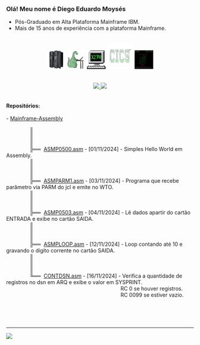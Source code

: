   ### Olá! Meu nome é Diego Eduardo Moysés 
  - Pós-Graduado em Alta Plataforma Mainframe IBM.
  - Mais de 15 anos de experiência com a plataforma Mainframe.
  <br>
<div align="center" style="display: inline_block">
<img src="https://github.com/diegoemoyses/diegoemoyses/blob/main/IBM-Z14-removebg-preview.png" alt="IBM Z14" width="50" height="50">
<img src="https://github.com/diegoemoyses/diegoemoyses/blob/main/cobol_dino-removebg-preview.png" alt="Dino COBOL" width="50" height="50">
<img src="https://github.com/diegoemoyses/diegoemoyses/blob/main/3270_icon-removebg-preview.png" alt="3270" width="50" height="50">
<img src="https://github.com/diegoemoyses/diegoemoyses/blob/main/cics-removebg-preview.png" alt="3270" width="70" height="70">
<img src="https://github.com/diegoemoyses/diegoemoyses/blob/main/zos_img.png" alt="ZOS" width="50" height="50">
  
</div>
 <br>
<br>
<div align="center">
  <a href="https://github.com/diegoemoyses">
  <img height="150em" src="https://github-readme-stats.vercel.app/api?username=diegoemoyses&show_icons=true&theme=dracula&include_all_commits=true&count_private=true"/>
  <img height="150em" src="https://github-readme-stats.vercel.app/api/top-langs/?username=diegoemoyses&layout=compact&langs_count=7&theme=dracula"/>
  </a>
</div>
<br><br>
<b>Repositórios:</b>
<div align="left">  
 <br>  
  - <a href="https://github.com/diegoemoyses/Mainframe-Assembly">Mainframe-Assembly</a><br>
 
&nbsp;&nbsp;&nbsp;&nbsp;&nbsp;&nbsp;&nbsp;&nbsp;&nbsp;&nbsp;&nbsp;&nbsp;&nbsp;&nbsp;&nbsp;&nbsp;║<br>
&nbsp;&nbsp;&nbsp;&nbsp;&nbsp;&nbsp;&nbsp;&nbsp;&nbsp;&nbsp;&nbsp;&nbsp;&nbsp;&nbsp;&nbsp;&nbsp;║<br>
&nbsp;&nbsp;&nbsp;&nbsp;&nbsp;&nbsp;&nbsp;&nbsp;&nbsp;&nbsp;&nbsp;&nbsp;&nbsp;&nbsp;&nbsp;&nbsp;║<br>
&nbsp;&nbsp;&nbsp;&nbsp;&nbsp;&nbsp;&nbsp;&nbsp;&nbsp;&nbsp;&nbsp;&nbsp;&nbsp;&nbsp;&nbsp;&nbsp;╠══&nbsp; <a href="https://github.com/diegoemoyses/Mainframe-Assembly/blob/main/ASMP0500.asm"> ASMP0500.asm</a> - [01/11/2024] - Simples Hello World em Assembly.<br>
&nbsp;&nbsp;&nbsp;&nbsp;&nbsp;&nbsp;&nbsp;&nbsp;&nbsp;&nbsp;&nbsp;&nbsp;&nbsp;&nbsp;&nbsp;&nbsp;║<br>
&nbsp;&nbsp;&nbsp;&nbsp;&nbsp;&nbsp;&nbsp;&nbsp;&nbsp;&nbsp;&nbsp;&nbsp;&nbsp;&nbsp;&nbsp;&nbsp;║<br>
&nbsp;&nbsp;&nbsp;&nbsp;&nbsp;&nbsp;&nbsp;&nbsp;&nbsp;&nbsp;&nbsp;&nbsp;&nbsp;&nbsp;&nbsp;&nbsp;║<br>
&nbsp;&nbsp;&nbsp;&nbsp;&nbsp;&nbsp;&nbsp;&nbsp;&nbsp;&nbsp;&nbsp;&nbsp;&nbsp;&nbsp;&nbsp;&nbsp;╠══&nbsp;  <a href="https://github.com/diegoemoyses/Mainframe-Assembly/blob/main/ASMPARM1.asm">ASMPARM1.asm</a> - [03/11/2024] - Programa que recebe parâmetro via PARM do jcl e emite no WTO.<br>
&nbsp;&nbsp;&nbsp;&nbsp;&nbsp;&nbsp;&nbsp;&nbsp;&nbsp;&nbsp;&nbsp;&nbsp;&nbsp;&nbsp;&nbsp;&nbsp;║<br>
&nbsp;&nbsp;&nbsp;&nbsp;&nbsp;&nbsp;&nbsp;&nbsp;&nbsp;&nbsp;&nbsp;&nbsp;&nbsp;&nbsp;&nbsp;&nbsp;║<br>
&nbsp;&nbsp;&nbsp;&nbsp;&nbsp;&nbsp;&nbsp;&nbsp;&nbsp;&nbsp;&nbsp;&nbsp;&nbsp;&nbsp;&nbsp;&nbsp;║<br>
&nbsp;&nbsp;&nbsp;&nbsp;&nbsp;&nbsp;&nbsp;&nbsp;&nbsp;&nbsp;&nbsp;&nbsp;&nbsp;&nbsp;&nbsp;&nbsp;╠══&nbsp;  <a href="https://github.com/diegoemoyses/Mainframe-Assembly/blob/main/ASMP0503.asm">ASMP0503.asm</a> - [04/11/2024] - Lê dados apartir do cartão ENTRADA e exibe no cartão SAIDA.<br>
&nbsp;&nbsp;&nbsp;&nbsp;&nbsp;&nbsp;&nbsp;&nbsp;&nbsp;&nbsp;&nbsp;&nbsp;&nbsp;&nbsp;&nbsp;&nbsp;║<br>
&nbsp;&nbsp;&nbsp;&nbsp;&nbsp;&nbsp;&nbsp;&nbsp;&nbsp;&nbsp;&nbsp;&nbsp;&nbsp;&nbsp;&nbsp;&nbsp;║<br>
&nbsp;&nbsp;&nbsp;&nbsp;&nbsp;&nbsp;&nbsp;&nbsp;&nbsp;&nbsp;&nbsp;&nbsp;&nbsp;&nbsp;&nbsp;&nbsp;║<br>
&nbsp;&nbsp;&nbsp;&nbsp;&nbsp;&nbsp;&nbsp;&nbsp;&nbsp;&nbsp;&nbsp;&nbsp;&nbsp;&nbsp;&nbsp;&nbsp;╠══&nbsp;  <a href="https://github.com/diegoemoyses/Mainframe-Assembly/blob/main/ASMPLOOP.asm">ASMPLOOP.asm</a> - [12/11/2024] - Loop contando até 10 e gravando o digito corrente no cartão SAIDA.<br>
&nbsp;&nbsp;&nbsp;&nbsp;&nbsp;&nbsp;&nbsp;&nbsp;&nbsp;&nbsp;&nbsp;&nbsp;&nbsp;&nbsp;&nbsp;&nbsp;║<br>
&nbsp;&nbsp;&nbsp;&nbsp;&nbsp;&nbsp;&nbsp;&nbsp;&nbsp;&nbsp;&nbsp;&nbsp;&nbsp;&nbsp;&nbsp;&nbsp;║<br>
&nbsp;&nbsp;&nbsp;&nbsp;&nbsp;&nbsp;&nbsp;&nbsp;&nbsp;&nbsp;&nbsp;&nbsp;&nbsp;&nbsp;&nbsp;&nbsp;║<br>
&nbsp;&nbsp;&nbsp;&nbsp;&nbsp;&nbsp;&nbsp;&nbsp;&nbsp;&nbsp;&nbsp;&nbsp;&nbsp;&nbsp;&nbsp;&nbsp;╚══&nbsp;  <a href="https://github.com/diegoemoyses/Mainframe-Assembly/blob/main/CONTDSN.asm">CONTDSN.asm</a> - [16/11/2024] - Verifica a quantidade de registros no dsn  em ARQ e exibe o valor em SYSPRINT. 
<br>
&nbsp;&nbsp;&nbsp;&nbsp;&nbsp;&nbsp;&nbsp;&nbsp;&nbsp;&nbsp;&nbsp;&nbsp;&nbsp;&nbsp;&nbsp;&nbsp;&nbsp;&nbsp;&nbsp;&nbsp;&nbsp;&nbsp;&nbsp;&nbsp;&nbsp;&nbsp;&nbsp;&nbsp;&nbsp;&nbsp;&nbsp;&nbsp;&nbsp;&nbsp;&nbsp;&nbsp;&nbsp;&nbsp;
&nbsp;&nbsp;&nbsp;&nbsp;&nbsp;&nbsp;&nbsp;&nbsp;&nbsp;&nbsp;&nbsp;&nbsp;&nbsp;&nbsp;&nbsp;&nbsp;&nbsp;&nbsp;&nbsp;&nbsp;&nbsp;&nbsp;&nbsp;&nbsp;&nbsp;&nbsp;&nbsp;&nbsp;&nbsp;&nbsp;&nbsp;&nbsp;&nbsp;&nbsp;&nbsp;&nbsp;&nbsp;&nbsp;
RC 0 se houver registros.<br>
&nbsp;&nbsp;&nbsp;&nbsp;&nbsp;&nbsp;&nbsp;&nbsp;&nbsp;&nbsp;&nbsp;&nbsp;&nbsp;&nbsp;&nbsp;&nbsp;&nbsp;&nbsp;&nbsp;&nbsp;&nbsp;&nbsp;&nbsp;&nbsp;&nbsp;&nbsp;&nbsp;&nbsp;&nbsp;&nbsp;&nbsp;&nbsp;&nbsp;&nbsp;&nbsp;&nbsp;&nbsp;&nbsp;
&nbsp;&nbsp;&nbsp;&nbsp;&nbsp;&nbsp;&nbsp;&nbsp;&nbsp;&nbsp;&nbsp;&nbsp;&nbsp;&nbsp;&nbsp;&nbsp;&nbsp;&nbsp;&nbsp;&nbsp;&nbsp;&nbsp;&nbsp;&nbsp;&nbsp;&nbsp;&nbsp;&nbsp;&nbsp;&nbsp;&nbsp;&nbsp;&nbsp;&nbsp;&nbsp;&nbsp;&nbsp;&nbsp;
RC 0099 se estiver vazio.<br>



<br><br><br>
  <hr>
 <a href="https://www.linkedin.com/in/diego-eduardo-moys%C3%A9s-4a267740/" target="_blank"><img src="https://img.shields.io/badge/-LinkedIn-%230077B5?style=for-the-badge&logo=linkedin&logoColor=white" target="_blank"></a>

 


